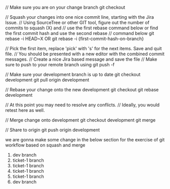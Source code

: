 // Make sure you are on your change branch
git checkout <JIRA-ID>

// Squash your changes into one nice commit line, starting with the Jira Issue.
// Using SourceTree or other GIT tool, figure out the number of commits to squash (X) and 
// use the first rebase command below or find the first commit hash and use the second rebase 
// command below
git rebase -i HEAD~X 
OR
git rebase -i {first-commit-hash-on-branch}

// Pick the first item, replace 'pick' with 's' for the next items. Save and quit file.
// You should be presented with a new editor with the combined commit messages.
// Create a nice Jira based message and save the file
// Make sure to push to your remote branch using git push -f

// Make sure your development branch is up to date
git checkout development
git pull origin development

// Rebase your change onto the new development
git checkout <JIRA-ID>
git rebase development

// At this point you may need to resolve any conflicts.
// Ideally, you would retest here as well.

// Merge change onto development
git checkout development
git merge <JIRA-ID>

// Share to origin
git push origin development


we are gonna make some change in the below section
for the exercise of git workflow based on squash and merge

1. dev branch
2. ticket-1 branch
3. ticket-1 branch
4. ticket-1 branch
5. ticket-1 branch
6. dev branch